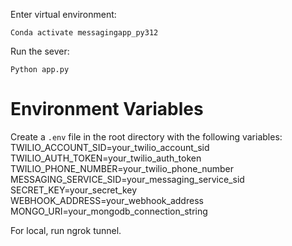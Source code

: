 Enter virtual environment:
```
Conda activate messagingapp_py312
```

Run the sever:
```
Python app.py
```

# Environment Variables
Create a `.env` file in the root directory with the following variables:
TWILIO_ACCOUNT_SID=your_twilio_account_sid
TWILIO_AUTH_TOKEN=your_twilio_auth_token
TWILIO_PHONE_NUMBER=your_twilio_phone_number
MESSAGING_SERVICE_SID=your_messaging_service_sid
SECRET_KEY=your_secret_key
WEBHOOK_ADDRESS=your_webhook_address
MONGO_URI=your_mongodb_connection_string

For local, run ngrok tunnel. 